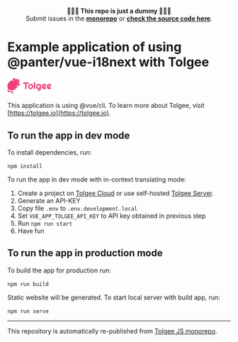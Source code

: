 <p align="center">
    <strong>🚨🚨🚨 This repo is just a dummy 🚨🚨🚨</strong><br>
    Submit issues in the 
    <a href="https://github.com/tolgee/tolgee-js" target="_blank"><strong>monorepo</strong></a> 
    or 
    <a href="https://github.com/tolgee/tolgee-js/tree/main/testapps/vue-i18next" target="_blank"><strong>check the source code here</strong></a>.
</p>

# Example application of using @panter/vue-i18next with Tolgee

[<img src="https://raw.githubusercontent.com/tolgee/documentation/main/tolgee_logo_text.svg" alt="Tolgee" width="100" />](https://tolgee.io)

This application is using @vue/cli. To learn more about Tolgee, visit [https://tolgee.io](https://tolgee.io).

## To run the app in dev mode

To install dependencies, run:

    npm install

To run the app in dev mode with in-context translating mode:

1. Create a project on [Tolgee Cloud](https://app.tolgee.io) or use
   self-hosted [Tolgee Server](https://github.com/tolgee/server).
2. Generate an API-KEY
3. Copy file `.env` to `.env.development.local`
4. Set `VUE_APP_TOLGEE_API_KEY` to API key obtained in previous step
5. Run `npm run start`
6. Have fun

## To run the app in production mode

To build the app for production run:

    npm run build

Static website will be generated. To start local server with build app, run:

    npm run serve

---

This repository is automatically re-published from [Tolgee JS monorepo](https://github.com/tolgee/tolgee-js).
